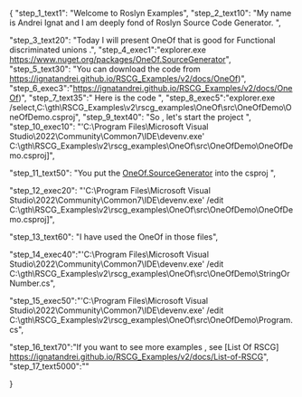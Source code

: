 {
    "step_1_text1": "Welcome to Roslyn Examples",
    "step_2_text10": "My name is Andrei Ignat and I am deeply fond of Roslyn Source Code Generator. ",

"step_3_text20": "Today I will present OneOf  that is good for Functional discriminated unions .",
"step_4_exec1":"explorer.exe https://www.nuget.org/packages/OneOf.SourceGenerator",
"step_5_text30": "You can download the code from https://ignatandrei.github.io/RSCG_Examples/v2/docs/OneOf)",
"step_6_exec3":"https://ignatandrei.github.io/RSCG_Examples/v2/docs/OneOf)",
"step_7_text35":" Here is the code ",
"step_8_exec5":"explorer.exe /select,C:\\gth\\RSCG_Examples\\v2\\rscg_examples\\OneOf\\src\\OneOfDemo\\OneOfDemo.csproj",
"step_9_text40": "So , let's start the project ",
"step_10_exec10": "'C:\\Program Files\\Microsoft Visual Studio\\2022\\Community\\Common7\\IDE\\devenv.exe' C:\\gth\\RSCG_Examples\\v2\\rscg_examples\\OneOf\\src\\OneOfDemo\\OneOfDemo.csproj]",

"step_11_text50": "You put the  [OneOf.SourceGenerator](https://www.nuget.org/packages/OneOf.SourceGenerator) into the csproj ",

"step_12_exec20": "'C:\\Program Files\\Microsoft Visual Studio\\2022\\Community\\Common7\\IDE\\devenv.exe' /edit C:\\gth\\RSCG_Examples\\v2\\rscg_examples\\OneOf\\src\\OneOfDemo\\OneOfDemo.csproj]",

"step_13_text60": "I have used the OneOf in those files",


"step_14_exec40":"'C:\\Program Files\\Microsoft Visual Studio\\2022\\Community\\Common7\\IDE\\devenv.exe' /edit C:\\gth\\RSCG_Examples\\v2\\rscg_examples\\OneOf\\src\\OneOfDemo\\StringOrNumber.cs",

"step_15_exec50":"'C:\\Program Files\\Microsoft Visual Studio\\2022\\Community\\Common7\\IDE\\devenv.exe' /edit C:\\gth\\RSCG_Examples\\v2\\rscg_examples\\OneOf\\src\\OneOfDemo\\Program.cs",

"step_16_text70":"If you want to see more examples , see  [List Of RSCG] https://ignatandrei.github.io/RSCG_Examples/v2/docs/List-of-RSCG",
"step_17_text5000":""

}